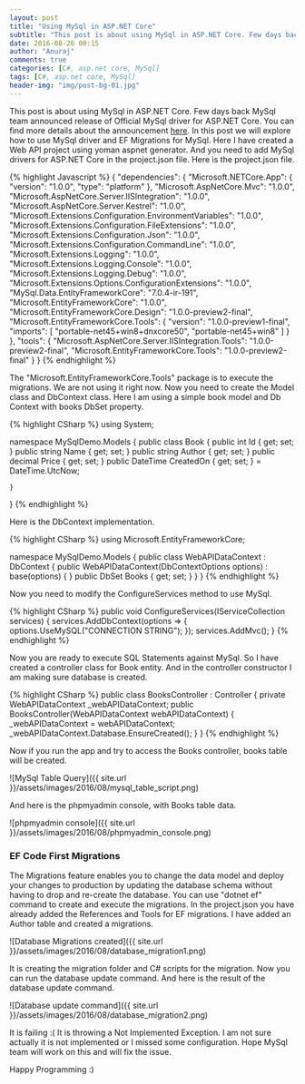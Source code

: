 ```yaml
---
layout: post
title: "Using MySql in ASP.NET Core"
subtitle: "This post is about using MySql in ASP.NET Core. Few days back MySql team announced release of Official MySql driver for ASP.NET Core. You can find more details about the announcement here - http://insidemysql.com/mysql-connectornet-7-0-4-m3-has-been-released/ . In this post we will explore how to use MySql driver and EF Migrations for MySql."
date: 2016-08-26 00:15
author: "Anuraj"
comments: true
categories: [C#, asp.net core, MySql]
tags: [C#, asp.net core, MySql]
header-img: "img/post-bg-01.jpg"
---
```

This post is about using MySql in ASP.NET Core. Few days back MySql team announced release of Official MySql driver for ASP.NET Core. You can find more details about the announcement [here](http://insidemysql.com/mysql-connectornet-7-0-4-m3-has-been-released/). In this post we will explore how to use MySql driver and EF Migrations for MySql. Here I have created a Web API project using yoman aspnet generator. And you need to add MySql drivers for ASP.NET Core in the project.json file. Here is the project.json file.

{% highlight Javascript %}
{
  "dependencies": {
    "Microsoft.NETCore.App": {
      "version": "1.0.0",
      "type": "platform"
    },
    "Microsoft.AspNetCore.Mvc": "1.0.0",
    "Microsoft.AspNetCore.Server.IISIntegration": "1.0.0",
    "Microsoft.AspNetCore.Server.Kestrel": "1.0.0",
    "Microsoft.Extensions.Configuration.EnvironmentVariables": "1.0.0",
    "Microsoft.Extensions.Configuration.FileExtensions": "1.0.0",
    "Microsoft.Extensions.Configuration.Json": "1.0.0",
    "Microsoft.Extensions.Configuration.CommandLine": "1.0.0",
    "Microsoft.Extensions.Logging": "1.0.0",
    "Microsoft.Extensions.Logging.Console": "1.0.0",
    "Microsoft.Extensions.Logging.Debug": "1.0.0",
    "Microsoft.Extensions.Options.ConfigurationExtensions": "1.0.0",
    "MySql.Data.EntityFrameworkCore": "7.0.4-ir-191",
    "Microsoft.EntityFrameworkCore": "1.0.0",
    "Microsoft.EntityFrameworkCore.Design": "1.0.0-preview2-final",
    "Microsoft.EntityFrameworkCore.Tools": {
      "version": "1.0.0-preview1-final",
      "imports": [
        "portable-net45+win8+dnxcore50",
        "portable-net45+win8"
      ]
    }
  },
  "tools": {
    "Microsoft.AspNetCore.Server.IISIntegration.Tools": "1.0.0-preview2-final",
    "Microsoft.EntityFrameworkCore.Tools": "1.0.0-preview2-final"
  }
}
{% endhighlight %}

The "Microsoft.EntityFrameworkCore.Tools" package is to execute the migrations. We are not using it right now. Now you need to create the Model class and DbContext class. Here I am using a simple book model and Db Context with books DbSet property.

{% highlight CSharp %}
using System;

namespace MySqlDemo.Models
{
    public class Book
    {
        public int Id { get; set; }
        public string Name { get; set; }
        public string Author { get; set; }
        public decimal Price { get; set; }
        public DateTime CreatedOn { get; set; } = DateTime.UtcNow;

    }
}
{% endhighlight %}

Here is the DbContext implementation.

{% highlight CSharp %}
using Microsoft.EntityFrameworkCore;

namespace MySqlDemo.Models
{
    public class WebAPIDataContext : DbContext
    {
        public WebAPIDataContext(DbContextOptions<WebAPIDataContext> options)
            : base(options)
        {
        }
        public DbSet<Book> Books { get; set; }
    }
}
{% endhighlight %}

Now you need to modify the ConfigureServices method to use MySql.

{% highlight CSharp %}
public void ConfigureServices(IServiceCollection services)
{
    services.AddDbContext<WebAPIDataContext>(options =>
    {
        options.UseMySQL("CONNECTION STRING");
    });
    services.AddMvc();
}
{% endhighlight %}

Now you are ready to execute SQL Statements against MySql. So I have created a controller class for Book entity. And in the controller constructor I am making sure database is created.

{% highlight CSharp %}
public class BooksController : Controller
{
    private WebAPIDataContext _webAPIDataContext;
    public BooksController(WebAPIDataContext webAPIDataContext)
    {
        _webAPIDataContext = webAPIDataContext;
        _webAPIDataContext.Database.EnsureCreated();
    }
}
{% endhighlight %}

Now if you run the app and try to access the Books controller, books table will be created.

![MySql Table Query]({{ site.url }}/assets/images/2016/08/mysql_table_script.png)

And here is the phpmyadmin console, with Books table data.

![phpmyadmin console]({{ site.url }}/assets/images/2016/08/phpmyadmin_console.png)

### EF Code First Migrations

The Migrations feature enables you to change the data model and deploy your changes to production by updating the database schema without having to drop and re-create the database. You can use "dotnet ef" command to create and execute the migrations. In the project.json you have already added the References and Tools for EF migrations. I have added an Author table and created a migrations.

![Database Migrations created]({{ site.url }}/assets/images/2016/08/database_migration1.png) 

It is creating the migration folder and C# scripts for the migration. Now you can run the database update command. And here is the result of the database update command.

![Database update command]({{ site.url }}/assets/images/2016/08/database_migration2.png)

It is failing :( It is throwing a Not Implemented Exception. I am not sure actually it is not implemented or I missed some configuration. Hope MySql team will work on this and will fix the issue.

Happy Programming :)